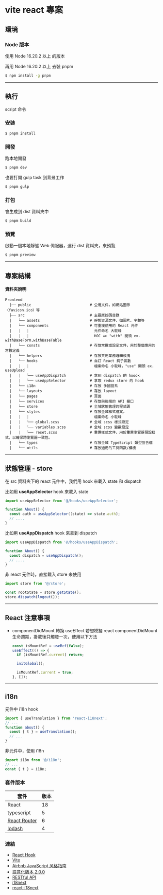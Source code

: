 # vite react 專案

## 環境

### Node 版本

使用 Node 16.20.2 以上 的版本

再用 Node 16.20.2 以上 去裝 pnpm

```bash
$ npm install -g pnpm
```

---

## 執行

script 命令

### 安裝

```bash
$ pnpm install
```

### 開發

跑本地開發

```bash
$ pnpm dev
```

也要打開 gulp task 到背景工作

```bash
$ pnpm gulp
```

### 打包

會生成到 dist 資料夾中

```bash
$ pnpm build
```

### 預覽

啟動一個本地靜態 Web 伺服器，運行 dist 資料夾，來預覽

```bash
$ pnpm preview
```

---

## 專案結構

#### 資料夾說明

```
Frontend
  ├── public                           # 公用文件，如網站圖示（favicon.ico）等
  ├── src                              # 主要原始碼目錄
  |   └── assets                       # 靜態資源文件，如圖片、字體等
  |   └── components                   # 可重複使用的 React 元件
  |   |   |                              元件命名 大駝峰
  |   |   |                              HOC => "with" 開頭 ex. withBaseForm,withBaseTable
  |   └── consts                       # 存放常數或設定文件，用於整個應用的常數定義
  |   └── helpers                      # 存放共用業務邏輯模塊
  |   └── hooks                        # 自訂 React 鉤子函數
  |   |   |                              檔案命名 小駝峰，"use" 開頭 ex. useUpload
  |   |   └── useAppDispatch           # 拿到 dispatch 的 hoook
  |   |   └── useAppSelector           # 拿取 redux store 的 hook
  |   └── i18n                         # 存放 多國語系
  |   └── layouts                      # 存放 layout
  |   └── pages                        # 頁面
  |   └── services                     # 存放與後端的 API 接口
  |   └── store                        # 全域狀態管理的程式碼
  |   └── styles                       # 存放全域樣式檔案。
  |   |   |                              檔案命名 小駝峰
  |   |   └── global.scss              # 全域 scss 樣式設定
  |   |   └── variables.scss           # 全域 scss 變數設定
  |   |   └── reset.scss               # 重置樣式文件，用於重置瀏覽器預設樣式，以確保跨瀏覽器一致性。
  |   └── types                        # 存放全域 TypeScript 類型宣告檔
  |   └── utils                        # 存放通用的工具函數/模塊
```

---

## 狀態管理 - store

在 src 資料夾下的 react 元件中，我們用 hook 來載入 state 和 dispatch

比如用 **useAppSelector** hook 來載入 state

```javascript
import useAppSelector from '@/hooks/useAppSelector';

function About() {
  const auth = useAppSelector((state) => state.auth);
  // ....
}
```

比如用 **useAppDispatch** hook 來拿到 dispatch

```javascript
import useAppDispatch from '@/hooks/useAppDispatch';

function About() {
  const dispatch = useAppDispatch();
  // ....
}
```

非 react 元件時，直接載入 store 來使用

```javascript
import store from '@/store';

const rootState = store.getState();
store.dispatch(logout());
```

---

## React 注意事項

- componentDidMount 轉換 useEffect
  若想模擬 react componentDidMount 生命週期，掛載後只觸發一次，使用以下方法

  ```javascript
  const isMountRef = useRef(false);
  useEffect(() => {
    if (isMountRef.current) return;

    initGlobal();

    isMountRef.current = true;
  }, []);
  ```

---

## i18n

元件中 i18n hook

```javascript
import { useTranslation } from 'react-i18next';
// ...
function about() {
  const { t } = useTranslation();
  // ...
}
```

非元件中，使用 i18n

```javascript
import i18n from '@/i18n';
// ...
const { t } = i18n;
```

### 套件版本

| 套件                                            | 版本 |
| ----------------------------------------------- | ---- |
| React                                           | 18   |
| typescript                                      | 5    |
| [React Router](https://reactrouter.com/en/main) | 6    |
| [lodash](https://lodash.com/docs/4.17.15)       | 4    |

### 連結

- [React Hook](https://zh-hant.legacy.reactjs.org/docs/hooks-intro.html)
- [Vite](https://cn.vitejs.dev/guide/)
- [Airbnb JavaScript 风格指南](https://lin-123.github.io/javascript/)
- [語意化版本 2.0.0](https://semver.org/lang/zh-TW/)
- [RESTful API](https://tw.alphacamp.co/blog/rest-restful-api)
- [i18next](https://www.i18next.com/)
- [react-i18next](https://react.i18next.com/)
